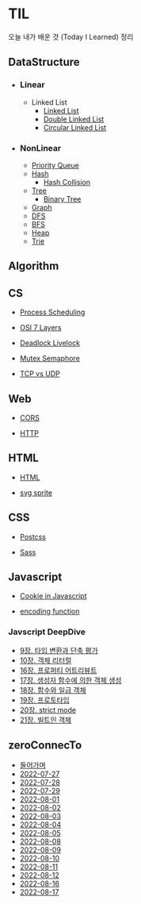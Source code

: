 # TIL

오늘 내가 배운 것 (Today I Learned) 정리

## DataStructure

- ### Linear
  - Linked List
    - [Linked List](https://github.com/SleeplessN/TIL/blob/main/DataStructure/Linear/Linked%20List/Linked%20List/Linked%20List.md)
    - [Double Linked List](https://github.com/SleeplessN/TIL/blob/main/DataStructure/Linear/Linked%20List/Double%20Linked%20List/Double%20Linked%20List.md)
    - [Circular Linked List](https://github.com/SleeplessN/TIL/blob/main/DataStructure/Linear/Linked%20List/Circular%20Linked%20List/Circular%20Linked%20List.md)
- ### NonLinear

  - [Priority Queue](https://github.com/SleeplessN/TIL/blob/main/DataStructure/NonLinear/Priority%20Queue/Priority%20Queue.md)
  - [Hash](https://github.com/SleeplessN/TIL/blob/main/DataStructure/NonLinear/Hash/Hash.md)
    - [Hash Collision](https://github.com/SleeplessN/TIL/blob/main/DataStructure/NonLinear/Hash/Hash%20Collision/Hash%20Collision.md)
  - [Tree](https://github.com/SleeplessN/TIL/blob/main/DataStructure/NonLinear/Tree/Tree/Tree.md)
    - [Binary Tree](<https://github.com/SleeplessN/TIL/blob/main/DataStructure/NonLinear/Tree/Tree/Binary%20Tree/Binary%20Tree%20(%EC%9D%B4%EC%A7%84%20%ED%8A%B8%EB%A6%AC).md>)
  - [Graph](https://github.com/SleeplessN/TIL/blob/main/DataStructure/NonLinear/Graph/Graph.md)
  - [DFS](https://github.com/SleeplessN/TIL/blob/main/DataStructure/NonLinear/DFS/DFS.md)
  - [BFS](https://github.com/SleeplessN/TIL/blob/main/DataStructure/NonLinear/BFS/BFS.md)
  - [Heap](https://github.com/SleeplessN/TIL/blob/main/DataStructure/NonLinear/Heap/Heap.md)
  - [Trie](https://github.com/SleeplessN/TIL/blob/main/DataStructure/NonLinear/Trie/Trie.md)

## Algorithm

## CS

- [Process Scheduling](https://github.com/SleeplessN/TIL/blob/main/CS/Process%20Scheduling/Process%20Sceduling.md)

- [OSI 7 Layers](https://github.com/SleeplessN/TIL/blob/main/CS/OSI%207%20Layers/OSI%207%20Layers.md)

- [Deadlock Livelock](https://github.com/SleeplessN/TIL/blob/main/CS/Deadlock%20Livelock/Deadlock%20Livelock.md)

- [Mutex Semaphore](https://github.com/SleeplessN/TIL/blob/main/CS/Mutex%20Semaphore/Mutex%20Semaphore.md)

- [TCP vs UDP](https://github.com/SleeplessN/TIL/blob/main/CS/TCP-UDP/TCP-UDP.md)

## Web

- [CORS](https://github.com/SleeplessN/TIL/blob/main/Web/CORS/CORS.md)

- [HTTP](https://github.com/SleeplessN/TIL/blob/main/Web/HTTP/HTTP.md)

## HTML

- [HTML](https://github.com/SleeplessN/TIL/blob/main/HTML/HTML/HTML.md)

- [svg sprite](https://github.com/SleeplessN/TIL/blob/main/HTML/svg-sprite/svg-sprite.md)

## CSS

- [Postcss](https://github.com/SleeplessN/TIL/blob/main/CSS/Postcss/Postcss.md)

- [Sass](https://github.com/SleeplessN/TIL/blob/main/CSS/Sass/Sass.md)

## Javascript

- [Cookie in Javascript](https://github.com/SleeplessN/TIL/blob/main/Javascript/Cookie%20in%20Javascript.md)

- [encoding function](<https://github.com/SleeplessN/TIL/blob/main/Javascript/escape()%20encodeURI()%20encodeURIComponent().md>)

### Javscript DeepDive

- [9장. 타입 변환과 단축 평가](https://github.com/SleeplessN/TIL/blob/main/Javascript/Javascript%20DeepDive/9%EC%9E%A5%20%ED%83%80%EC%9E%85%20%EB%B3%80%ED%99%98%EA%B3%BC%20%EB%8B%A8%EC%B6%95%20%ED%8F%89%EA%B0%80.md)
- [10장. 객체 리터럴](https://github.com/SleeplessN/TIL/blob/main/Javascript/Javascript%20DeepDive/10%EC%9E%A5%20%EA%B0%9D%EC%B2%B4%20%EB%A6%AC%ED%84%B0%EB%9F%B4.md)
- [16장. 프로퍼티 어트리뷰트](https://github.com/SleeplessN/TIL/blob/main/Javascript/Javascript%20DeepDive/16%EC%9E%A5%20%ED%94%84%EB%A1%9C%ED%8D%BC%ED%8B%B0%20%EC%96%B4%ED%8A%B8%EB%A6%AC%EB%B7%B0%ED%8A%B8.md)
- [17장. 생성자 함수에 의한 객체 생성](https://github.com/SleeplessN/TIL/blob/main/Javascript/Javascript%20DeepDive/17%EC%9E%A5%20%EC%83%9D%EC%84%B1%EC%9E%90%20%ED%95%A8%EC%88%98%EC%97%90%20%EC%9D%98%ED%95%9C%20%EA%B0%9D%EC%B2%B4%20%EC%83%9D%EC%84%B1.md)
- [18장. 함수와 일급 객체](https://github.com/SleeplessN/TIL/blob/main/Javascript/Javascript%20DeepDive/18%EC%9E%A5%20%ED%95%A8%EC%88%98%EC%99%80%20%EC%9D%BC%EA%B8%89%20%EA%B0%9D%EC%B2%B4.md)
- [19장. 프로토타입](https://github.com/SleeplessN/TIL/blob/main/Javascript/Javascript%20DeepDive/19%EC%9E%A5%20%ED%94%84%EB%A1%9C%ED%86%A0%ED%83%80%EC%9E%85.md)
- [20장. strict mode](https://github.com/SleeplessN/TIL/blob/main/Javascript/Javascript%20DeepDive/20%EC%9E%A5%20strict%20mode.md)
- [21장. 빌트인 객체](https://github.com/SleeplessN/TIL/blob/main/Javascript/Javascript%20DeepDive/21%EC%9E%A5%20%EB%B9%8C%ED%8A%B8%EC%9D%B8%20%EA%B0%9D%EC%B2%B4.md)

## zeroConnecTo

- [들어가며](https://github.com/SleeplessN/TIL/blob/main/zeroConnecTo/start.md)
- [2022-07-27](https://github.com/SleeplessN/TIL/blob/main/zeroConnecTo/2022-07-27/2022-07-27.md)
- [2022-07-28](https://github.com/SleeplessN/TIL/blob/main/zeroConnecTo/2022-07-28/2022-07-28.md)
- [2022-07-29](https://github.com/SleeplessN/TIL/blob/main/zeroConnecTo/2022-07-29/2022-07-29.md)
- [2022-08-01](https://github.com/SleeplessN/TIL/blob/main/zeroConnecTo/2022-08-01/2022-08-01%20.md)
- [2022-08-02](https://github.com/SleeplessN/TIL/blob/main/zeroConnecTo/2022-08-02/2022-08-02.md)
- [2022-08-03](https://github.com/SleeplessN/TIL/blob/main/zeroConnecTo/2022-08-03/2022-08-03.md)
- [2022-08-04](https://github.com/SleeplessN/TIL/blob/main/zeroConnecTo/2022-08-04/2022-08-04.md)
- [2022-08-05](https://github.com/SleeplessN/TIL/blob/main/zeroConnecTo/2022-08-05/2022-08-05.md)
- [2022-08-08](https://github.com/SleeplessN/TIL/blob/main/zeroConnecTo/2022-08-08/2022-08-08.md)
- [2022-08-09](https://github.com/SleeplessN/TIL/blob/main/zeroConnecTo/2022-08-09/2022-08-09.md)
- [2022-08-10](https://github.com/SleeplessN/TIL/blob/main/zeroConnecTo/2022-08-10/2022-08-10.md)
- [2022-08-11](https://github.com/SleeplessN/TIL/blob/main/zeroConnecTo/2022-08-11/2022-08-11.md)
- [2022-08-12](https://github.com/SleeplessN/TIL/blob/main/zeroConnecTo/2022-08-12/2022-08-12.md)
- [2022-08-16](https://github.com/SleeplessN/TIL/blob/main/zeroConnecTo/2022-08-16/2022-08-16.md)
- [2022-08-17](https://github.com/SleeplessN/TIL/blob/main/zeroConnecTo/2022-08-17/2022-08-17.md)
